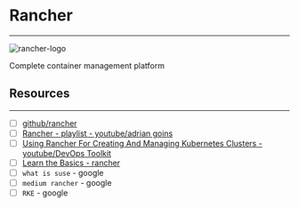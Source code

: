 # Rancher
---

![rancher-logo](https://www.rancher.com/assets/img/brand-guidelines/assets/logos/png/color/rancher-logo-horiz-color.png)

Complete container management platform

## Resources
---
- [ ] [github/rancher](https://github.com/rancher/rancher)
- [ ] [Rancher - playlist - youtube/adrian goins](https://www.youtube.com/playlist?list=PLFQJrADUEjVC4OSCws4PyPx28S1JBEav6)
- [ ] [Using Rancher For Creating And Managing Kubernetes Clusters - youtube/DevOps Toolkit](https://www.youtube.com/watch?v=LK6KbAlQRIg)
- [ ] [Learn the Basics - rancher](https://www.rancher.com/learn-the-basics)
- [ ] `what is suse` - google
- [ ] `medium rancher` - google
- [ ] `RKE` - google
